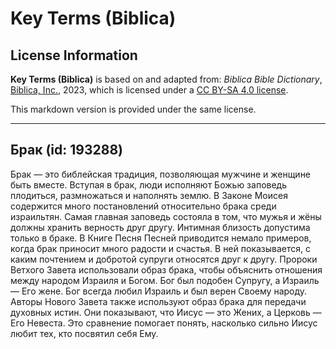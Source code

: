 # Key Terms (Biblica)

## License Information

**Key Terms (Biblica)** is based on and adapted from: _Biblica Bible Dictionary_, [Biblica, Inc.](https://www.biblica.com/), 2023, which is licensed under a [CC BY-SA 4.0 license](https://creativecommons.org/licenses/by-sa/4.0/legalcode.en).

This markdown version is provided under the same license.



--------------------------------

## Брак (id: 193288)

Брак — это библейская традиция, позволяющая мужчине и женщине быть вместе. Вступая в брак, люди исполняют Божью заповедь плодиться, размножаться и наполнять землю. В Законе Моисея содержится много постановлений относительно брака среди израильтян. Самая главная заповедь состояла в том, что мужья и жёны должны хранить верность друг другу. Интимная близость допустима только в браке. В Книге Песня Песней приводится немало примеров, когда брак приносит много радости и счастья. В ней показывается, с каким почтением и добротой супруги относятся друг к другу. Пророки Ветхого Завета использовали образ брака, чтобы объяснить отношения между народом Израиля и Богом. Бог был подобен Супругу, а Израиль — Его жене. Бог всегда любил Израиль и был верен Своему народу. Авторы Нового Завета также используют образ брака для передачи духовных истин. Они показывают, что Иисус — это Жених, а Церковь — Его Невеста. Это сравнение помогает понять, насколько сильно Иисус любит тех, кто посвятил себя Ему.



